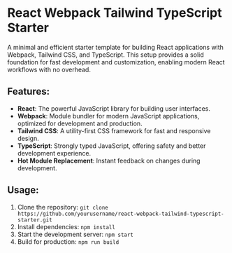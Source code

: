 # React Webpack Tailwind TypeScript Starter

A minimal and efficient starter template for building React applications with Webpack, Tailwind CSS, and TypeScript. This setup provides a solid foundation for fast development and customization, enabling modern React workflows with no overhead.

## Features:
- **React**: The powerful JavaScript library for building user interfaces.
- **Webpack**: Module bundler for modern JavaScript applications, optimized for development and production.
- **Tailwind CSS**: A utility-first CSS framework for fast and responsive design.
- **TypeScript**: Strongly typed JavaScript, offering safety and better development experience.
- **Hot Module Replacement**: Instant feedback on changes during development.

## Usage:
1. Clone the repository: `git clone https://github.com/yourusername/react-webpack-tailwind-typescript-starter.git`
2. Install dependencies: `npm install`
3. Start the development server: `npm start`
4. Build for production: `npm run build`
